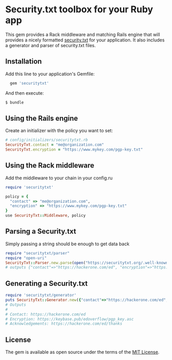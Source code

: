 # Security.txt toolbox for your Ruby app

This gem provides a Rack middleware and matching Rails engine
that will provides a nicely formatted [security.txt](https://tools.ietf.org/html/draft-foudil-securitytxt-02) for your application.
It also includes a generator and parser of security.txt files.

## Installation
Add this line to your application's Gemfile:
```ruby
  gem 'securitytxt'
```

And then execute:
```bash
$ bundle
```

## Using the Rails engine
Create an initializer with the policy you want to set:
```ruby
# config/initializers/securitytxt.rb
SecurityTxt.contact = "me@organization.com"
SecurityTxt.encryption = "https://www.mykey.com/pgp-key.txt"
```

## Using the Rack middleware
Add the middleware to your chain in your config.ru

```ruby
require 'securitytxt'

policy = {
  "contact" => "me@organization.com",
  "encryption" => "https://www.mykey.com/pgp-key.txt"
}
use SecurityTxt::Middleware, policy
```

## Parsing a Security.txt

Simply passing a string should be enough to get data back

```ruby
require "securitytxt/parser"
require "open-uri"
SecurityTxt::Parser.new.parse(open("https://securitytxt.org/.well-known/security.txt").read)
# outputs {"contact"=>"https://hackerone.com/ed", "encryption"=>"https://keybase.pub/edoverflow/pgp_key.asc", "acknowledgements"=>"https://hackerone.com/ed/thanks"}
```

## Generating a Security.txt

```ruby
require 'securitytxt/generator'
puts SecurityTxt::Generator.new({"contact"=>"https://hackerone.com/ed", "encryption"=>"https://keybase.pub/edoverflow/pgp_key.asc", "acknowledgements"=>"https://hackerone.com/ed/thanks"}).generate
# Outputs
#
# Contact: https://hackerone.com/ed
# Encryption: https://keybase.pub/edoverflow/pgp_key.asc
# Acknowledgements: https://hackerone.com/ed/thanks
```

## License
The gem is available as open source under the terms of the [MIT License](http://opensource.org/licenses/MIT).
